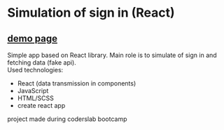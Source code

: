 # Simulation of sign in (React)
## [demo page](https://piosob.github.io/sign-in/) 

Simple app based on React library. Main role is to simulate of sign in and fetching data (fake api).\
Used technologies:
- React (data transmission in components)
- JavaScript
- HTML/SCSS
- create react app

project made during coderslab bootcamp